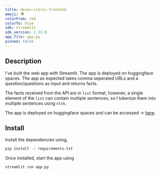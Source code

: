 ```yaml
---
title: deven-cleric-frontend
emoji: 🌍
colorFrom: red
colorTo: blue
sdk: streamlit
sdk_version: 1.33.0
app_file: app.py
pinned: false
---
```


## Description

I've built the web app with Streamlit. The app is deployed on huggingface spaces. The app as expected takes comma seperated URLs and a question/questions as input and returns facts.

The facts received from the API are in `list` format, however, a single element of the `list` can contain multiple sentences, so I tokenize them into multiple sentences using `nltk`.

The app is deployed on huggingface spaces and can be accessed &rarr; [here](https://huggingface.co/spaces/deven367/frontend).

## Install

Install the dependencies using,

```sh
pip install -r requirements.txt
```

Once installed, start the app using

```sh
streamlit run app.py
```
